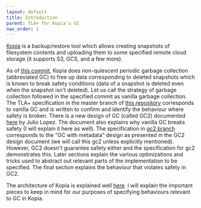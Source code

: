 ```yaml
---
layout: default
title: Introduction
parent: TLA+ for Kopia's GC
nav_order: 1
---
```


[Kopia](https://kopia.io/) is a backup/restore tool which allows creating snapshots of filesystem contents and uploading them to some specified remote cloud storage (it supports S3, GCS, and a few more).

As of [this commit](https://github.com/kopia/kopia/tree/9c3d419bc396c0446f21c68813ca195196843eab), Kopia does non-quiescent periodic garbage collection (abbreviated GC) to free up data corresponding to deleted snapshots which is known to break safety conditions (data of a snapshot is deleted even when the snapshot isn't deleted). Let us call the strategy of garbage collection followed in the specified commit as vanilla garbage collection. The TLA+ specification in the master branch of [this repository](https://github.com/pkj415/KopiaTLA) corresponds to vanilla GC and is written to confirm and identify the behaviour where safety is broken. There is a new design of GC (called GC2) documented [here](https://docs.google.com/document/d/15Q6UkbQ6Qz7OxZ15TTyQ3su7HYFvAWMwDEbxvtKDpvA/edit?usp=sharing) by Julio Lopez. The document also explains why vanilla GC breaks safety (I will explain it here as well). The specification in [gc2 branch](https://github.com/pkj415/KopiaTLA/tree/gc2) corresponds to the "GC with metadata" design as presented in the GC2 design document (we will call this gc2 unless explicitly mentioned). However, GC2 doesn't guarantee safety either and the specification for gc2 demonstrates this. Later sections explain the various optimizations and tricks used to abstract out relevant parts of the implementation to be specified. The final section explains the behaviour that violates safety in GC2.

The architecture of Kopia is explained well [here](https://kopia.io/docs/architecture/). I will explain the important pieces to keep in mind for our purposes of specifying behaviours relevant to GC in Kopia.
